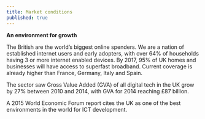 ```yaml
---
title: Market conditions
published: true
---
```


**An environment for growth**

The British are the world’s biggest online spenders. We are a nation of established internet users and early adopters, with over 64% of households having 3 or more internet enabled devices.  By 2017, 95% of UK homes and businesses will have access to superfast broadband. Current coverage is already higher than France, Germany, Italy and Spain. 

The sector saw Gross Value Added (GVA) of all digital tech in the UK grow by 27% between 2010 and 2014, with GVA for 2014 reaching £87 billion.

A 2015 World Economic Forum report cites the UK as one of the best environments in the world for ICT development.